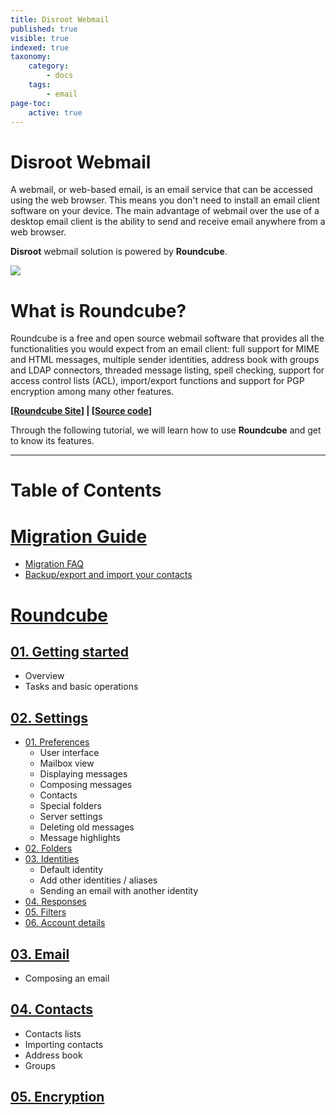 ```yaml
---
title: Disroot Webmail
published: true
visible: true
indexed: true
taxonomy:
    category:
        - docs
    tags:
        - email
page-toc:
    active: true
---
```


# Disroot Webmail

A webmail, or web-based email, is an email service that can be accessed using the web browser. This means you don't need to install an email client software on your device. The main advantage of webmail over the use of a desktop email client is the ability to send and receive email anywhere from a web browser.

**Disroot** webmail solution is powered by **Roundcube**.


![](roundcube/rc_logo.png)

# What is Roundcube?
Roundcube is a free and open source webmail software that provides all the functionalities you would expect from an email client: full support for MIME and HTML messages, multiple sender identities, address book with groups and LDAP connectors, threaded message listing, spell checking, support for access control lists (ACL), import/export functions and support for PGP encryption among many other features.

**[[Roundcube Site](https://roundcube.net/)] | [[Source code](https://github.com/roundcube/roundcubemail/)]**

Through the following tutorial, we will learn how to use **Roundcube** and get to know its features.

----

# Table of Contents

# [Migration Guide](migration)
  - [Migration FAQ](migration/faq)
  - [Backup/export and import your contacts](migration/backup)

# [Roundcube](roundcube)
## [01. Getting started](roundcube/getting_started)
  - Overview
  - Tasks and basic operations

## [02. Settings](roundcube/settings)
  - [01. Preferences](roundcube/settings/preferences)
    - User interface
    - Mailbox view
    - Displaying messages
    - Composing messages
    - Contacts
    - Special folders
    - Server settings
    - Deleting old messages
    - Message highlights
  - [02. Folders](roundcube/settings/folders)
  - [03. Identities](roundcube/settings/identities)
    - Default identity
    - Add other identities / aliases
    - Sending an email with another identity
  - [04. Responses](roundcube/settings/responses)
  - [05. Filters](roundcube/settings/filters)
  - [06. Account details](roundcube/settings/account_details)

## [03. Email](roundcube/email)
  - Composing an email

## [04. Contacts](roundcube/contacts)
  - Contacts lists
  - Importing contacts
  - Address book
  - Groups

## [05. Encryption](roundcube/encryption)